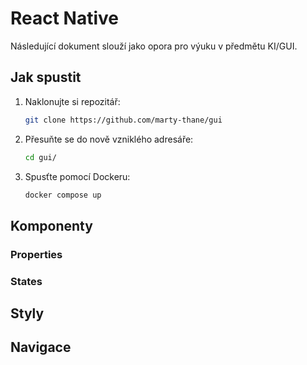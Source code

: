 # React Native

Následující dokument slouží jako opora pro výuku v předmětu KI/GUI.

## Jak spustit

1. Naklonujte si repozitář:
   ```bash
   git clone https://github.com/marty-thane/gui
   ```
2. Přesuňte se do nově vzniklého adresáře:
   ```bash
   cd gui/
   ```
3. Spusťte pomocí Dockeru:
   ```bash
   docker compose up
   ```

## Komponenty

### Properties

### States

## Styly

## Navigace
